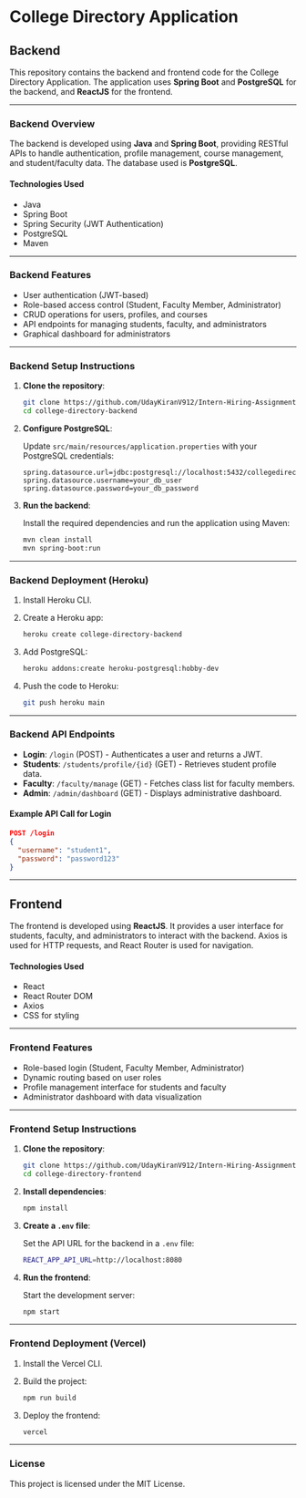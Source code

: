 
# College Directory Application

## Backend

This repository contains the backend and frontend code for the College Directory Application. The application uses **Spring Boot** and **PostgreSQL** for the backend, and **ReactJS** for the frontend.

---

### Backend Overview

The backend is developed using **Java** and **Spring Boot**, providing RESTful APIs to handle authentication, profile management, course management, and student/faculty data. The database used is **PostgreSQL**.

#### Technologies Used

- Java
- Spring Boot
- Spring Security (JWT Authentication)
- PostgreSQL
- Maven

---

### Backend Features

- User authentication (JWT-based)
- Role-based access control (Student, Faculty Member, Administrator)
- CRUD operations for users, profiles, and courses
- API endpoints for managing students, faculty, and administrators
- Graphical dashboard for administrators

---

### Backend Setup Instructions

1. **Clone the repository**:

    ```bash
    git clone https://github.com/UdayKiranV912/Intern-Hiring-Assignment---Leucine
    cd college-directory-backend
    ```

2. **Configure PostgreSQL**:

    Update `src/main/resources/application.properties` with your PostgreSQL credentials:

    ```properties
    spring.datasource.url=jdbc:postgresql://localhost:5432/collegedirectory
    spring.datasource.username=your_db_user
    spring.datasource.password=your_db_password
    ```

3. **Run the backend**:

    Install the required dependencies and run the application using Maven:

    ```bash
    mvn clean install
    mvn spring-boot:run
    ```

---

### Backend Deployment (Heroku)

1. Install Heroku CLI.

2. Create a Heroku app:

    ```bash
    heroku create college-directory-backend
    ```

3. Add PostgreSQL:

    ```bash
    heroku addons:create heroku-postgresql:hobby-dev
    ```

4. Push the code to Heroku:

    ```bash
    git push heroku main
    ```

---

### Backend API Endpoints

- **Login**: `/login` (POST) - Authenticates a user and returns a JWT.
- **Students**: `/students/profile/{id}` (GET) - Retrieves student profile data.
- **Faculty**: `/faculty/manage` (GET) - Fetches class list for faculty members.
- **Admin**: `/admin/dashboard` (GET) - Displays administrative dashboard.

#### Example API Call for Login

```json
POST /login
{
  "username": "student1",
  "password": "password123"
}
```

---

## Frontend

The frontend is developed using **ReactJS**. It provides a user interface for students, faculty, and administrators to interact with the backend. Axios is used for HTTP requests, and React Router is used for navigation.

#### Technologies Used

- React
- React Router DOM
- Axios
- CSS for styling

---

### Frontend Features

- Role-based login (Student, Faculty Member, Administrator)
- Dynamic routing based on user roles
- Profile management interface for students and faculty
- Administrator dashboard with data visualization

---

### Frontend Setup Instructions

1. **Clone the repository**:

    ```bash
    git clone https://github.com/UdayKiranV912/Intern-Hiring-Assignment---Leucine
    cd college-directory-frontend
    ```

2. **Install dependencies**:

    ```bash
    npm install
    ```

3. **Create a `.env` file**:

    Set the API URL for the backend in a `.env` file:

    ```bash
    REACT_APP_API_URL=http://localhost:8080
    ```

4. **Run the frontend**:

    Start the development server:

    ```bash
    npm start
    ```

---

### Frontend Deployment (Vercel)

1. Install the Vercel CLI.

2. Build the project:

    ```bash
    npm run build
    ```

3. Deploy the frontend:

    ```bash
    vercel
    ```

---

### License

This project is licensed under the MIT License.
